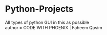 # Python-Projects
All types of python GUI in this as possible<br>
author = CODE WITH PHOENIX | Faheem Qasim

